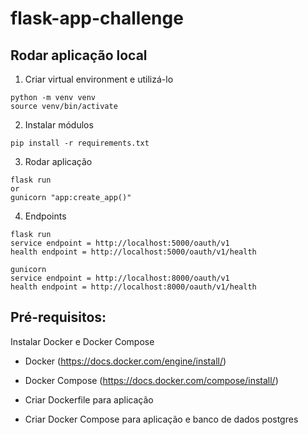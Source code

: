 # flask-app-challenge

## Rodar aplicação local

1. Criar virtual environment e utilizá-lo
```
python -m venv venv
source venv/bin/activate
```

2. Instalar módulos
```
pip install -r requirements.txt
```

3. Rodar aplicação
```
flask run
or
gunicorn "app:create_app()" 
```

4. Endpoints
```
flask run
service endpoint = http://localhost:5000/oauth/v1
health endpoint = http://localhost:5000/oauth/v1/health

gunicorn
service endpoint = http://localhost:8000/oauth/v1
health endpoint = http://localhost:8000/oauth/v1/health
```

## Pré-requisitos:
Instalar Docker e Docker Compose

- Docker (https://docs.docker.com/engine/install/)
- Docker Compose (https://docs.docker.com/compose/install/)

- Criar Dockerfile para aplicação
- Criar Docker Compose para aplicação e banco de dados postgres
